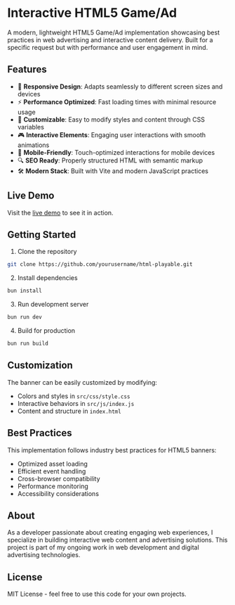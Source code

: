 # Interactive HTML5 Game/Ad

A modern, lightweight HTML5 Game/Ad implementation showcasing best practices in web advertising and interactive content delivery. Built for a specific request but with performance and user engagement in mind.

## Features

- 🎯 **Responsive Design**: Adapts seamlessly to different screen sizes and devices
- ⚡ **Performance Optimized**: Fast loading times with minimal resource usage
- 🎨 **Customizable**: Easy to modify styles and content through CSS variables
- 🎮 **Interactive Elements**: Engaging user interactions with smooth animations
- 📱 **Mobile-Friendly**: Touch-optimized interactions for mobile devices
- 🔍 **SEO Ready**: Properly structured HTML with semantic markup
- 🛠 **Modern Stack**: Built with Vite and modern JavaScript practices

## Live Demo

Visit the [live demo](https://hkgonebad.github.io/html-playable/) to see it in action.

## Getting Started

1. Clone the repository
```bash
git clone https://github.com/yourusername/html-playable.git
```

2. Install dependencies
```bash
bun install
```

3. Run development server
```bash
bun run dev
```

4. Build for production
```bash
bun run build
```

## Customization

The banner can be easily customized by modifying:
- Colors and styles in `src/css/style.css`
- Interactive behaviors in `src/js/index.js`
- Content and structure in `index.html`

## Best Practices

This implementation follows industry best practices for HTML5 banners:
- Optimized asset loading
- Efficient event handling
- Cross-browser compatibility
- Performance monitoring
- Accessibility considerations

## About

As a developer passionate about creating engaging web experiences, I specialize in building interactive web content and advertising solutions. This project is part of my ongoing work in web development and digital advertising technologies.

## License

MIT License - feel free to use this code for your own projects. 
